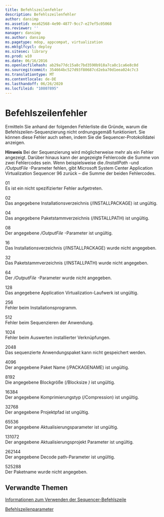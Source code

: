 ```yaml
---
title: Befehlszeilenfehler
description: Befehlszeilenfehler
author: dansimp
ms.assetid: eea62568-4e90-4877-9cc7-e27ef5c05068
ms.reviewer: ''
manager: dansimp
ms.author: dansimp
ms.pagetype: mdop, appcompat, virtualization
ms.mktglfcycl: deploy
ms.sitesec: library
ms.prod: w10
ms.date: 06/16/2016
ms.openlocfilehash: ab29a77dc15a8c7bd3590b918a7ca8c1ca6e8c0d
ms.sourcegitcommit: 354664bc527d93f80687cd2eba70d1eea024c7c3
ms.translationtype: MT
ms.contentlocale: de-DE
ms.lasthandoff: 06/26/2020
ms.locfileid: "10807895"
---
```

# Befehlszeilenfehler


Ermitteln Sie anhand der folgenden Fehlerliste die Gründe, warum die Befehlszeilen-Sequenzierung nicht ordnungsgemäß funktioniert. Sie können diese Fehler auch sehen, indem Sie die Sequencer-Protokolldatei anzeigen.

**Hinweis**  Bei der Sequenzierung wird möglicherweise mehr als ein Fehler angezeigt. Darüber hinaus kann der angezeigte Fehlercode die Summe von zwei Fehlercodes sein. Wenn beispielsweise die */InstallPath* -und */OutputFile* -Parameter fehlen, gibt Microsoft System Center Application Virtualization Sequencer 96 zurück – die Summe der beiden Fehlercodes.

 

<a href="" id="01"></a>01  
Es ist ein nicht spezifizierter Fehler aufgetreten.

<a href="" id="02"></a>02  
Das angegebene Installationsverzeichnis (/INSTALLPACKAGE) ist ungültig.

<a href="" id="04"></a>04  
Das angegebene Paketstammverzeichnis (/INSTALLPATH) ist ungültig.

<a href="" id="08"></a>08  
Der angegebene */OutputFile* -Parameter ist ungültig.

<a href="" id="16"></a>16  
Das Installationsverzeichnis (/INSTALLPACKAGE) wurde nicht angegeben.

<a href="" id="32"></a>32  
Das Paketstammverzeichnis (/INSTALLPATH) wurde nicht angegeben.

<a href="" id="64"></a>64  
Der */OutputFile* -Parameter wurde nicht angegeben.

<a href="" id="128"></a>128  
Das angegebene Application Virtualization-Laufwerk ist ungültig.

<a href="" id="256"></a>256  
Fehler beim Installationsprogramm.

<a href="" id="512"></a>512  
Fehler beim Sequenzieren der Anwendung.

<a href="" id="1024"></a>1024  
Fehler beim Auswerten installierter Verknüpfungen.

<a href="" id="2048"></a>2048  
Das sequenzierte Anwendungspaket kann nicht gespeichert werden.

<a href="" id="4096"></a>4096  
Der angegebene Paket Name (/PACKAGENAME) ist ungültig.

<a href="" id="8192"></a>8192  
Die angegebene Blockgröße (/Blocksize <em> ) </em> ist ungültig.

<a href="" id="16384"></a>16384  
Der angegebene Komprimierungstyp (/Compression) ist ungültig.

<a href="" id="32768"></a>32768  
Der angegebene Projektpfad ist ungültig.

<a href="" id="65536"></a>65536  
Der angegebene Aktualisierungsparameter ist ungültig.

<a href="" id="131072"></a>131072  
Der angegebene Aktualisierungsprojekt Parameter ist ungültig.

<a href="" id="262144"></a>262144  
Der angegebene Decode path-Parameter ist ungültig.

<a href="" id="525288"></a>525288  
Der Paketname wurde nicht angegeben.

## Verwandte Themen


[Informationen zum Verwenden der Sequencer-Befehlszeile](about-using-the-sequencer-command-line.md)

[Befehlszeilenparameter](command-line-parameters.md)

 

 





